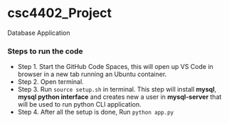 # csc4402_Project
Database Application


### Steps to run the code

- Step 1. Start the GitHub Code Spaces, this will open up VS Code in browser in a new tab running an Ubuntu container.
- Step 2. Open terminal.
- Step 3. Run `source setup.sh` in terminal. This step will install **mysql**, **mysql python interface** and creates new a user in **mysql-server** that will be used to run python CLI application.
- Step 4. After all the setup is done, Run `python app.py`
